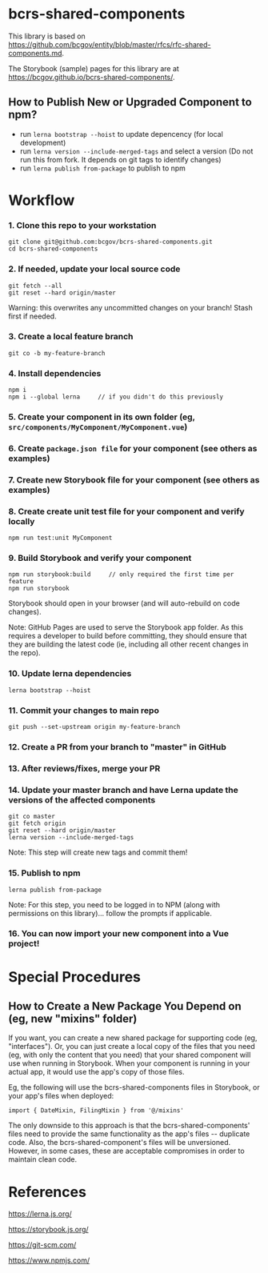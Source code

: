 # bcrs-shared-components

This library is based on https://github.com/bcgov/entity/blob/master/rfcs/rfc-shared-components.md.

The Storybook (sample) pages for this library are at https://bcgov.github.io/bcrs-shared-components/.

## How to Publish New or Upgraded Component to npm?

- run `lerna bootstrap --hoist` to update depencency (for local development)
- run `lerna version --include-merged-tags` and select a version (Do not run this from fork. It depends on git tags to identify changes)
- run `lerna publish from-package` to publish to npm

# Workflow

### 1. Clone this repo to your workstation

```
git clone git@github.com:bcgov/bcrs-shared-components.git
cd bcrs-shared-components
```

### 2. If needed, update your local source code

```
git fetch --all
git reset --hard origin/master
```
Warning: this overwrites any uncommitted changes on your branch! Stash first if needed.

### 3. Create a local feature branch

```
git co -b my-feature-branch
```

### 4. Install dependencies

```
npm i
npm i --global lerna     // if you didn't do this previously
```

### 5. Create your component in its own folder (eg, `src/components/MyComponent/MyComponent.vue`)

### 6. Create `package.json file` for your component (see others as examples)

### 7. Create new Storybook file for your component (see others as examples)

### 8. Create create unit test file for your component and verify locally

```
npm run test:unit MyComponent
```

### 9. Build Storybook and verify your component

```
npm run storybook:build     // only required the first time per feature
npm run storybook
```

Storybook should open in your browser (and will auto-rebuild on code changes).

Note: GitHub Pages are used to serve the Storybook app folder. As this requires a developer to
build before committing, they should ensure that they are building the latest code (ie,
including all other recent changes in the repo).

### 10. Update lerna dependencies

```
lerna bootstrap --hoist
```

### 11. Commit your changes to main repo

```
git push --set-upstream origin my-feature-branch
```

### 12. Create a PR from your branch to "master" in GitHub

### 13. After reviews/fixes, merge your PR

### 14. Update your master branch and have Lerna update the versions of the affected components

```
git co master
git fetch origin
git reset --hard origin/master
lerna version --include-merged-tags
```

Note: This step will create new tags and commit them!

### 15. Publish to npm

```
lerna publish from-package
```

Note: For this step, you need to be logged in to NPM (along with permissions on this library)... follow the prompts if applicable.

### 16. You can now import your new component into a Vue project!

# Special Procedures

## How to Create a New Package You Depend on (eg, new "mixins" folder)

If you want, you can create a new shared package for supporting code (eg, "interfaces"). Or,
you can just create a local copy of the files that you need (eg, with only the content that
you need) that your shared component will use when running in Storybook. When your component
is running in your actual app, it would use the app's copy of those files.

Eg, the following will use the bcrs-shared-components files in Storybook, or your app's files
when deployed:
```
import { DateMixin, FilingMixin } from '@/mixins'
```

The only downside to this approach is that the bcrs-shared-components' files need to provide the
same functionality as the app's files -- duplicate code. Also, the bcrs-shared-component's files
will be unversioned. However, in some cases, these are acceptable compromises in order to
maintain clean code.

# References

https://lerna.js.org/

https://storybook.js.org/

https://git-scm.com/

https://www.npmjs.com/
